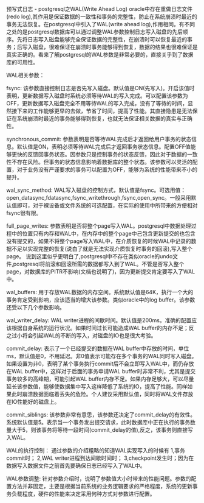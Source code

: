预写式日志 - postgresql之WAL(Write Ahead Log)
oracle中存在重做日志文件(redo log),其作用是保证数据的一致性和事务的完整性，防止在系统崩溃时最近的事务无法恢复。在postgresql中引入了WAL(write ahead log),作用相同。有不同之处的是postgresql数据库可以通过调整WAL参数控制日志写入磁盘的先后顺序。先将日志写入磁盘能够完全保证数据的完整性，在崩溃时可以恢复最近的事务；后写入磁盘，很难保证在崩溃时事务能够得到恢复，数据的结果也很难保证是真实正确的。看来了解postgresql的WAL参数是非常必要的，直接关乎到了数据库的可用性。

WAL相关参数：

fsync:
该参数直接控制日志是否先写入磁盘。默认值是ON(先写入)。开启该值时表明，更新数据写入磁盘时系统必须等待WAL的写入完成。可以配置该参数为OFF，更新数据写入磁盘完全不用等待WAL的写入完成，没有了等待的时间，显然接下来的工作能够更早的去做，节省了时间，提高了性能。其直接隐患是无法保证在系统崩溃时最近的事务能够得到恢复，也就无法保证相关数据的真实与正确性。


synchronous_commit:
参数表明是否等待WAL完成后才返回给用户事务的状态信息。默认值是ON，表明必须等待WAL完成后才返回事务状态信息。配置OFF值能够更快的反馈回事务状态。因参数只是控制事务的状态反馈，因此对于数据的一致性不存在风险。但事务的状态信息影响着数据库的整个状态。该参数可以灵活的配置，对于业务没有严谨要求的事务可以配置为OFF，能够为系统的性能带来不小的提升。


wal_sync_method:
WAL写入磁盘的控制方式，默认值是fsync。可选用值：open_datasync,fdatasync,fsync_writethrough,fsync,open_sync。一般采用默认值即可，对于裸设备或文件系统的可选配置，在实际的使用中所带来的方便相对fsync很有限。


full_page_writes:
参数表明是否将整个page写入WAL。postgresql中数据处理过程中的位置只有内存和WAL中，在内存中的整个page中己包含更新提交的也包含没有提交的，如果不将整个page写入WAL中，在介质恢复的时候WAL中记录的数据不足以实现完整的恢复(说白了就是无法实现介质恢复时事务的回滚),写入整个page。
说到这里似乎更明白了,postgresql中不存在类似oracle的undo文件,postgresql将前滚和回滚所需的数据都写入到了WAL。不管是否写入整个page，对数据库的PITR不影响(文档也说明了)，因为更新提交肯定要写入了WAL中。


wal_buffers:
用于存放WAL数据的内存空间。系统默认值是64K，执行一个大的事务肯定受到影响，应该适当的增大该参数。类似oracle中的log buffer。该参数还受以下几个参数影响。


wal_writer_delay:
WAL writer进程的间歇时间。默认值是200ms。准确的配置应该根据自身系统的运行状况。如果时间过长可能造成WAL buffer的内存不足；反之过小将会引起WAL的不断的写入，对磁盘的IO也是很大考验。


commit_delay:
表示了一个已经提交的数据在WAL buffer中存放的时间，单位ms，默认值是0，不用延迟。非0值表示可能存在多个事务的WAL同时写入磁盘。如果设置为非0，表明了某个事务执行commit后不会立即写入WAL中，而仍存放在WAL buffer中，这样对于后面的事务申请WAL buffer时非常不利，尤其是提交事务较多的高峰期，可能引起WAL buffer内存不足。如果内存足够大，可以尽量延长该参数值，能够使数据集中写入这样降低了系统的IO，提高了性能。同样如果此时崩溃数据面临着丢失的危险。个人建议采用默认值，同时将WAL文件存放在IO性能好的磁盘上。


commit_siblings:
该参数非常有意思，该参数还决定了commit_delay的有效性。系统默认值是5。表示当一个事务发出提交请求，此时数据库中正在执行的事务数量大于5，则该事务将等待一段时间(commit_delay的值),反之，该事务则直接写入WAL。


WAL的执行控制：
通过参数的介绍粗略的知道WAL实现写入的时候有
1,事务commit时；
2,WAL writer进程到达间歇时间时；
3,checkpoint发生时；因为在数据写入数据文件之前首先要确保日志已经写入了WAL中。


WAL参数调整:
针对参数介绍时，说明了参数值大小时带来的性能问题。参数的配置方法并非固定，主要是根据当前系统的业务逻辑要求的严格程度，系统的更新事务负载程度，硬件的性能来决定采用何种方式对参数进行配置。
